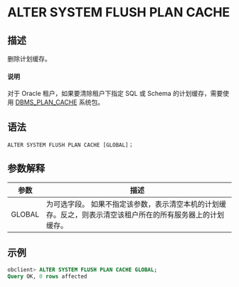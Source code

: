 # ALTER SYSTEM FLUSH PLAN CACHE

## 描述

删除计划缓存。

  <main id="notice" type='explain'>
    <h4>说明</h4>
    <p>对于 Oracle 租户，如果要清除租户下指定 SQL 或 Schema 的计划缓存，需要使用 <a href="../../../../3.pl-reference/4.pl-system-package/12.dbms-plan-cache-oracle/1.dbms-plan-cache-overview-oracle.md">DBMS_PLAN_CACHE</a> 系统包。</p>
  </main>

## 语法

```unknow
ALTER SYSTEM FLUSH PLAN CACHE [GLOBAL]；
```

## 参数解释

|   参数   |                                   描述                                   |
|--------|------------------------------------------------------------------------|
| GLOBAL | 为可选字段。 如果不指定该参数，表示清空本机的计划缓存。反之，则表示清空该租户所在的所有服务器上的计划缓存。 |

## 示例

```sql
obclient> ALTER SYSTEM FLUSH PLAN CACHE GLOBAL;
Query OK, 0 rows affected
```
